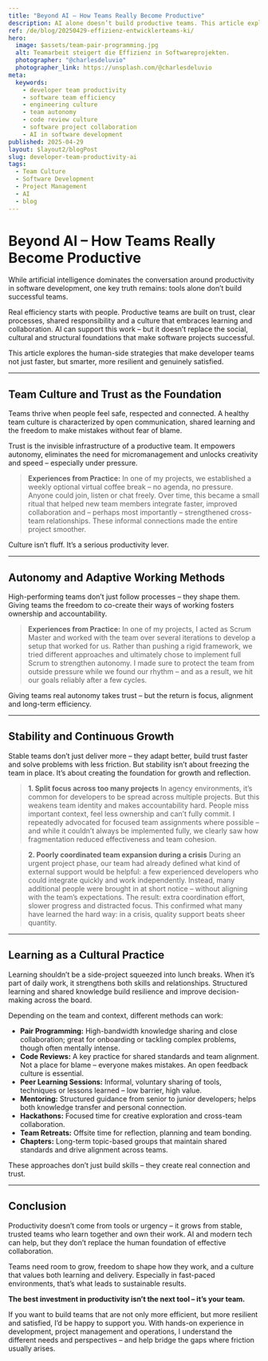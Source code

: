 ```yaml
---
title: "Beyond AI – How Teams Really Become Productive"
description: AI alone doesn’t build productive teams. This article explores how trust, team autonomy and a learning culture drive real efficiency in software development.
ref: /de/blog/20250429-effizienz-entwicklerteams-ki/
hero:
  image: $assets/team-pair-programming.jpg
  alt: Teamarbeit steigert die Effizienz in Softwareprojekten.
  photographer: "@charlesdeluvio"
  photographer_link: https://unsplash.com/@charlesdeluvio
meta:
  keywords:
    - developer team productivity
    - software team efficiency
    - engineering culture
    - team autonomy
    - code review culture
    - software project collaboration
    - AI in software development
published: 2025-04-29
layout: $layout2/blogPost
slug: developer-team-productivity-ai
tags:
  - Team Culture
  - Software Development
  - Project Management
  - AI
  - blog
---
```


# Beyond AI – How Teams Really Become Productive

While artificial intelligence dominates the conversation around productivity in software development, one key truth remains: tools alone don’t build successful teams.

Real efficiency starts with people. Productive teams are built on trust, clear processes, shared responsibility and a culture that embraces learning and collaboration. AI can support this work – but it doesn’t replace the social, cultural and structural foundations that make software projects successful.

This article explores the human-side strategies that make developer teams not just faster, but smarter, more resilient and genuinely satisfied.

---

## Team Culture and Trust as the Foundation

Teams thrive when people feel safe, respected and connected. A healthy team culture is characterized by open communication, shared learning and the freedom to make mistakes without fear of blame.

Trust is the invisible infrastructure of a productive team. It empowers autonomy, eliminates the need for micromanagement and unlocks creativity and speed – especially under pressure.

> **Experiences from Practice:**
> In one of my projects, we established a weekly optional virtual coffee break – no agenda, no pressure. Anyone could join, listen or chat freely. Over time, this became a small ritual that helped new team members integrate faster, improved collaboration and – perhaps most importantly – strengthened cross-team relationships. These informal connections made the entire project smoother.

Culture isn’t fluff. It’s a serious productivity lever.

---

## Autonomy and Adaptive Working Methods

High-performing teams don’t just follow processes – they shape them. Giving teams the freedom to co-create their ways of working fosters ownership and accountability.

> **Experiences from Practice:**
> In one of my projects, I acted as Scrum Master and worked with the team over several iterations to develop a setup that worked for us. Rather than pushing a rigid framework, we tried different approaches and ultimately chose to implement full Scrum to strengthen autonomy. I made sure to protect the team from outside pressure while we found our rhythm – and as a result, we hit our goals reliably after a few cycles.

Giving teams real autonomy takes trust – but the return is focus, alignment and long-term efficiency.

---

## Stability and Continuous Growth

Stable teams don’t just deliver more – they adapt better, build trust faster and solve problems with less friction. But stability isn’t about freezing the team in place. It’s about creating the foundation for growth and reflection.

> **1. Split focus across too many projects**
> In agency environments, it’s common for developers to be spread across multiple projects. But this weakens team identity and makes accountability hard. People miss important context, feel less ownership and can’t fully commit. I repeatedly advocated for focused team assignments where possible – and while it couldn’t always be implemented fully, we clearly saw how fragmentation reduced effectiveness and team cohesion.

> **2. Poorly coordinated team expansion during a crisis**
> During an urgent project phase, our team had already defined what kind of external support would be helpful: a few experienced developers who could integrate quickly and work independently. Instead, many additional people were brought in at short notice – without aligning with the team’s expectations. The result: extra coordination effort, slower progress and distracted focus. This confirmed what many have learned the hard way: in a crisis, quality support beats sheer quantity.

---

## Learning as a Cultural Practice

Learning shouldn’t be a side-project squeezed into lunch breaks. When it’s part of daily work, it strengthens both skills and relationships. Structured learning and shared knowledge build resilience and improve decision-making across the board.

Depending on the team and context, different methods can work:

- **Pair Programming:** High-bandwidth knowledge sharing and close collaboration; great for onboarding or tackling complex problems, though often mentally intense.
- **Code Reviews:** A key practice for shared standards and team alignment. Not a place for blame – everyone makes mistakes. An open feedback culture is essential.
- **Peer Learning Sessions:** Informal, voluntary sharing of tools, techniques or lessons learned – low barrier, high value.
- **Mentoring:** Structured guidance from senior to junior developers; helps both knowledge transfer and personal connection.
- **Hackathons:** Focused time for creative exploration and cross-team collaboration.
- **Team Retreats:** Offsite time for reflection, planning and team bonding.
- **Chapters:** Long-term topic-based groups that maintain shared standards and drive alignment across teams.

These approaches don’t just build skills – they create real connection and trust.

---

## Conclusion

Productivity doesn’t come from tools or urgency – it grows from stable, trusted teams who learn together and own their work. AI and modern tech can help, but they don’t replace the human foundation of effective collaboration.

Teams need room to grow, freedom to shape how they work, and a culture that values both learning and delivery. Especially in fast-paced environments, that’s what leads to sustainable results.

**The best investment in productivity isn’t the next tool – it’s your team.**

If you want to build teams that are not only more efficient, but more resilient and satisfied, I’d be happy to support you.
With hands-on experience in development, project management and operations, I understand the different needs and perspectives – and help bridge the gaps where friction usually arises.
